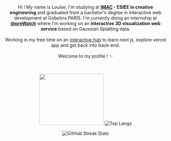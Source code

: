 <br><p align="center">Hi ! My name is Louise, I'm studying at <b>[IMAC](https://ingenieur-imac.fr/) - ESIEE in creative engineering</b> and graduated
    from a bachelor's degree in interactive web development at Gobelins PARIS. I'm currently doing an internship at **[@preWatch](https://www.prewatch.io/)** where I'm working on an **interactive 3D visualization web service** based on Gaussian Splatting data.
    <br><br>
    Working in my free time on an [interactive hub](https://github.com/LouisePrd/WeShouldDoThis) to learn next js, explore vercel app and get back into back-end.
    <br><br>Welcome to my profile ! ✨<br>
</p>

##

<p align="center">
    <br><img width="200" height="160"
        src="https://user-images.githubusercontent.com/77757761/212425315-b9ae8e7d-c20a-4b7d-bd12-d83eefbf6fb2.gif">
    <img src="https://github-readme-stats.vercel.app/api/top-langs/?username=LouisePrd&theme=default&hide_border=false&include_all_commits=true&count_private=true&layout=compact"
        alt="Top Langs" />
    <br>
</p>


<p align="center">
    <img src="https://nirzak-streak-stats.vercel.app/?user=LouisePrd&theme=default&hide_border=false"
        alt="GitHub Streak Stats" />
</p>
